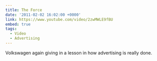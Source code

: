 ```yaml
---
title: The Force
date: '2011-02-02 16:02:00 +0000'
link: https://www.youtube.com/video/2zwMWLE9fBU
embed: true
tags:
  - Video
  - Advertising
---
```

Volkswagen again giving in a lesson in how advertising is really done.
